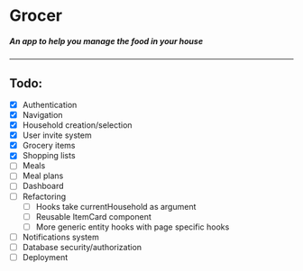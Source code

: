 # Grocer

##### An app to help you manage the food in your house

---

## Todo:

- [x] Authentication
- [x] Navigation
- [x] Household creation/selection
- [x] User invite system
- [x] Grocery items
- [x] Shopping lists
- [ ] Meals
- [ ] Meal plans
- [ ] Dashboard
- [ ] Refactoring
  - [ ] Hooks take currentHousehold as argument
  - [ ] Reusable ItemCard component
  - [ ] More generic entity hooks with page specific hooks
- [ ] Notifications system
- [ ] Database security/authorization
- [ ] Deployment
